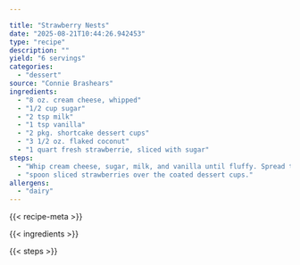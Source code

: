 ```yaml
---

title: "Strawberry Nests"
date: "2025-08-21T10:44:26.942453"
type: "recipe"
description: ""
yield: "6 servings"
categories:
  - "dessert"
source: "Connie Brashears"
ingredients:
  - "8 oz. cream cheese, whipped"
  - "1/2 cup sugar"
  - "2 tsp milk"
  - "1 tsp vanilla"
  - "2 pkg. shortcake dessert cups"
  - "3 1/2 oz. flaked coconut"
  - "1 quart fresh strawberrie, sliced with sugar"
steps:
  - "Whip cream cheese, sugar, milk, and vanilla until fluffy. Spread this mixture on each shortcake cup as a frosting. Coat each cupcake with coconut and place on dessert dish. Refrigerate. To serve,"
  - "spoon sliced strawberries over the coated dessert cups."
allergens:
  - "dairy"
---
```


{{< recipe-meta >}}

{{< ingredients >}}

{{< steps >}}
